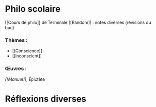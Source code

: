 # Philo scolaire

[[Cours de philo]] de Terminale
[[Random]] : notes diverses (révisions du bac)
### Thèmes :
- [[Conscience]]
- [[Inconscient]]

### Œuvres :
*[[Manuel]]*, Épictète

# Réflexions diverses


